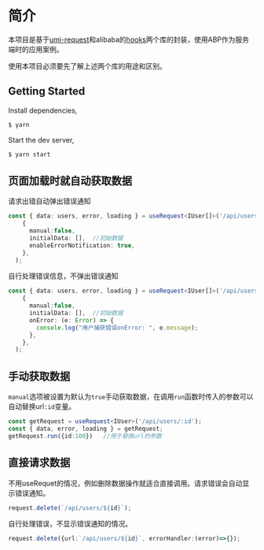 # 简介

本项目是基于[umi-request](https://github.com/umijs/umi-request)和alibaba的[hooks](https://github.com/alibaba/hooks)两个库的封装，使用ABP作为服务端时的应用案例。

使用本项目必须要先了解上述两个库的用途和区别。

## Getting Started

Install dependencies,

```bash
$ yarn
```

Start the dev server,

```bash
$ yarn start
```

## 页面加载时就自动获取数据

请求出错自动弹出错误通知
```ts
const { data: users, error, loading } = useRequest<IUser[]>('/api/users',
    {
      manual:false,
      initialData: [],  //初始数据
      enableErrorNotification: true,
    },
  );
```

自行处理错误信息，不弹出错误通知
```ts
const { data: users, error, loading } = useRequest<IUser[]>('/api/users',
    {
      manual:false,
      initialData: [],  //初始数据
      onError: (e: Error) => {
        console.log("用户捕获错误onError: ", e.message);
      },
    },
  );
```

## 手动获取数据

`manual`选项被设置为默认为`true`手动获取数据，在调用`run`函数时传入的参数可以自动替换url`:id`变量。
```ts
const getRequest = useRequest<IUser>('/api/users/:id');
const { data, error, loading } = getRequest;
getRequest.run({id:100})   //用于替换url的参数
```
## 直接请求数据

不用useRequet的情况，例如删除数据操作就适合直接调用。请求错误会自动显示错误通知。
```ts
request.delete(`/api/users/${id}`);
```

自行处理错误，不显示错误通知的情况。
```ts
request.delete({url:`/api/users/${id}`, errorHandler:(error)=>{});

```

